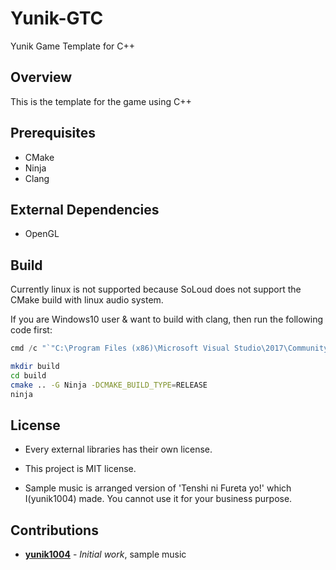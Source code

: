 # Yunik-GTC
Yunik Game Template for C++

## Overview
This is the template for the game using C++

## Prerequisites
- CMake
- Ninja
- Clang

## External Dependencies
- OpenGL

## Build

Currently linux is not supported because SoLoud does not support the CMake build with linux audio system.

If you are Windows10 user & want to build with clang, then run the following code first:
```powershell
cmd /c "`"C:\Program Files (x86)\Microsoft Visual Studio\2017\Community\VC\Auxiliary\Build\vcvarsall.bat`" x86_amd64 & powershell"
```

```bash
mkdir build
cd build
cmake .. -G Ninja -DCMAKE_BUILD_TYPE=RELEASE
ninja
```

## License

- Every external libraries has their own license.

- This project is MIT license.

- Sample music is arranged version of 'Tenshi ni Fureta yo!' which I(yunik1004) made.
 You cannot use it for your business purpose.

## Contributions
* [**yunik1004**](https://github.com/yunik1004) - *Initial work*, sample music
